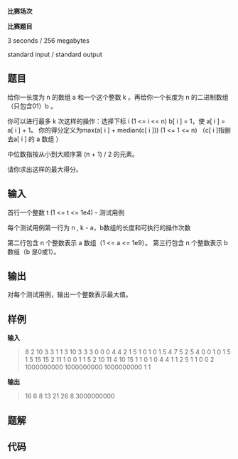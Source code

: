 **比赛场次**

**比赛题目**

<!--more-->

3 seconds / 256 megabytes

standard input / standard output

## 题目

给你一长度为 n 的数组 a 和一个这个整数 k 。再给你一个长度为 n 的二进制数组（只包含01）b 。

你可以进行最多 k 次这样的操作：选择下标 i (1 <= i <= n) b[ i ] = 1，使 a[ i ] = a[ i ] + 1。
你的得分定义为max(a[ i ] + median(c[ i ])) (1 <= 1 <= n) （c[ i ]指删去a[ i ] 的 a 数组 ）

中位数指按从小到大顺序第 (n + 1) / 2 的元素。

请你求出这样的最大得分。

## 输入

首行一个整数 t (1 <= t <= 1e4) - 测试用例

每个测试用例第一行为 n , k - a，b数组的长度和可执行的操作次数

第二行包含 n 个整数表示 a 数组（1 <= a <= 1e9）。
第三行包含 n 个整数表示 b 数组（b 是0或1）。

## 输出

对每个测试用例，输出一个整数表示最大值。

## 样例

**输入**

>8
>2 10
>3 3
>1 1
>3 10
>3 3 3
>0 0 0
>4 4
>2 1 5 1
>0 1 0 1
>5 4
>7 5 2 5 4
>0 0 1 0 1
>5 1
>5 15 15 2 11
>1 0 0 1 1
>5 2
>10 11 4 10 15
>1 1 0 1 0
>4 4
>1 1 2 5
>1 1 0 0
>2 1000000000
>1000000000 1000000000
>1 1


**输出**

>16
>6
>8
>13
>21
>26
>8
>3000000000 

## 题解

<!--文本-->

## 代码

<!--代码-->